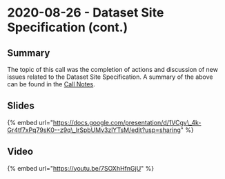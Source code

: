 # 2020-08-26 - Dataset Site Specification \(cont.\)

## Summary

The topic of this call was the completion of actions and discussion of new issues related to the Dataset Site Specification. A summary of the above can be found in the [Call Notes](https://docs.google.com/document/d/1ltSw1_NPYoyV3DgXFejDZBDuegWUUzLoIenSahMib3s/edit?usp=sharing).

## Slides

{% embed url="https://docs.google.com/presentation/d/1VCgv\_4k-Gr4tf7xPq79sK0--z9q\_lrSpbUMv3zlYTsM/edit?usp=sharing" %}



## Video

{% embed url="https://youtu.be/7SOXhHfnGjU" %}

